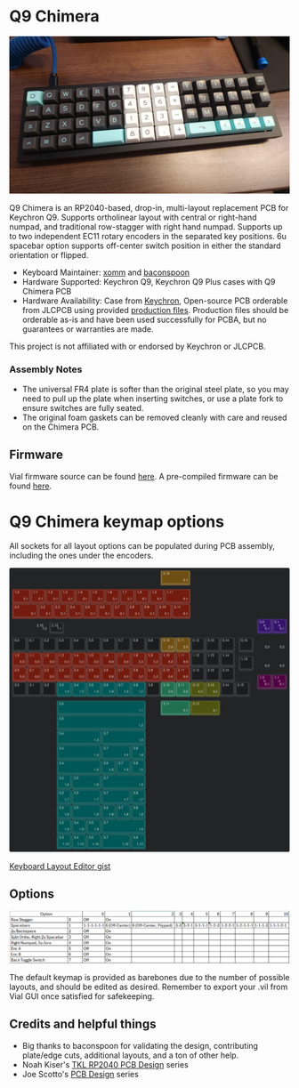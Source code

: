 # Q9 Chimera

![Q9 Chimera](images/OviRtjQ.jpeg)

Q9 Chimera is an RP2040-based, drop-in, multi-layout replacement PCB for Keychron Q9. Supports ortholinear layout with central or right-hand numpad, and traditional row-stagger with right hand numpad. Supports up to two independent EC11 rotary encoders in the separated key positions. 6u spacebar option supports off-center switch position in either the standard orientation or flipped.

* Keyboard Maintainer: [xomm](https://github.com/xommmmmmmm) and [baconspoon](https://github.com/baconspoon85)
* Hardware Supported: Keychron Q9, Keychron Q9 Plus cases with Q9 Chimera PCB
* Hardware Availability: Case from [Keychron](https://www.keychron.com/products/keychron-q9-qmk-custom-mechanical-keyboard), Open-source PCB orderable from JLCPCB using provided [production files](https://github.com/xommmmmmmm/QueueNineChimera/tree/main/Q9-Chimera/Q9-Chimera-PCB/production). Production files should be orderable as-is and have been used successfully for PCBA, but no guarantees or warranties are made. 

This project is not affiliated with or endorsed by Keychron or JLCPCB.

### Assembly Notes

- The universal FR4 plate is softer than the original steel plate, so you may need to pull up the plate when inserting switches, or use a plate fork to ensure switches are fully seated.
- The original foam gaskets can be removed cleanly with care and reused on the Chimera PCB.

## Firmware

Vial firmware source can be found [here](https://github.com/xommmmmmmm/vial-qmk/tree/vial/keyboards/xomm/q9_chimera). A pre-compiled firmware can be found [here](https://github.com/xommmmmmmm/QueueNineChimera/tree/main/firmware/xomm_q9_chimera_vial.uf2).

# Q9 Chimera keymap options

All sockets for all layout options can be populated during PCB assembly, including the ones under the encoders.

![Q9 Chimera keymap options](images/q-εννέα-χίμαιρα---vial-json.png)

[Keyboard Layout Editor gist](http://www.keyboard-layout-editor.com/#/gists/b5c5bf3bcd11c2a14bd86eb9c05d4cf7)

## Options

![Q9 Chimera keymap option names](images/SOgFqW1.png)

The default keymap is provided as barebones due to the number of possible layouts, and should be edited as desired. Remember to export your .vil from Vial GUI once satisfied for safekeeping.

## Credits and helpful things

- Big thanks to baconspoon for validating the design, contributing plate/edge cuts, additional layouts, and a ton of other help.
- Noah Kiser's [TKL RP2040 PCB Design](https://www.youtube.com/watch?v=6Z49bynRqj8&list=PLstjCi968EZftHZSitvqiVnyZ1CbmptIB) series
- Joe Scotto's [PCB Design](https://www.youtube.com/watch?v=7LyziNdFlew&list=PLBD2IS_t_iWZDMdG_ZF57x9Ebm3kxKqxF) series